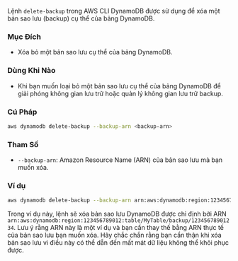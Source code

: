 Lệnh `delete-backup` trong AWS CLI DynamoDB được sử dụng để xóa một bản sao lưu (backup) cụ thể của bảng DynamoDB.

### Mục Đích

- Xóa bỏ một bản sao lưu cụ thể của bảng DynamoDB.

### Dùng Khi Nào

- Khi bạn muốn loại bỏ một bản sao lưu cụ thể của bảng DynamoDB để giải phóng không gian lưu trữ hoặc quản lý không gian lưu trữ backup.

### Cú Pháp

```bash
aws dynamodb delete-backup --backup-arn <backup-arn>
```

### Tham Số

- `--backup-arn`: Amazon Resource Name (ARN) của bản sao lưu mà bạn muốn xóa.

### Ví dụ

```bash
aws dynamodb delete-backup --backup-arn arn:aws:dynamodb:region:123456789012:table/MyTable/backup/12345678901234
```

Trong ví dụ này, lệnh sẽ xóa bản sao lưu DynamoDB được chỉ định bởi ARN `arn:aws:dynamodb:region:123456789012:table/MyTable/backup/12345678901234`. Lưu ý rằng ARN này là một ví dụ và bạn cần thay thế bằng ARN thực tế của bản sao lưu bạn muốn xóa. Hãy chắc chắn rằng bạn cẩn thận khi xóa bản sao lưu vì điều này có thể dẫn đến mất mát dữ liệu không thể khôi phục được.

